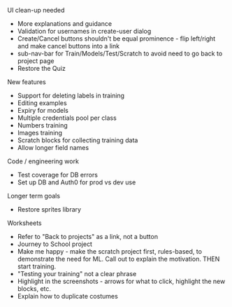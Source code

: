 UI clean-up needed
* More explanations and guidance
* Validation for usernames in create-user dialog
* Create/Cancel buttons shouldn't be equal prominence - flip left/right and make cancel buttons into a link
* sub-nav-bar for Train/Models/Test/Scratch to avoid need to go back to project page
* Restore the Quiz

New features
* Support for deleting labels in training
* Editing examples
* Expiry for models
* Multiple credentials pool per class
* Numbers training
* Images training
* Scratch blocks for collecting training data
* Allow longer field names

Code / engineering work
* Test coverage for DB errors
* Set up DB and Auth0 for prod vs dev use

Longer term goals
* Restore sprites library

Worksheets
* Refer to "Back to projects" as a link, not a button
* Journey to School project
* Make me happy - make the scratch project first, rules-based, to demonstrate the need for ML. Call out to explain the motivation. THEN start training.
* "Testing your training" not a clear phrase
* Highlight in the screenshots - arrows for what to click, highlight the new blocks, etc.
* Explain how to duplicate costumes
